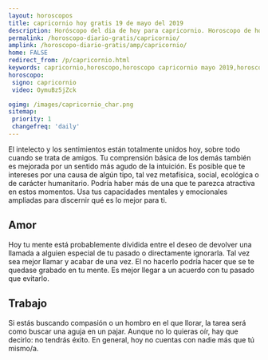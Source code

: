 ```yaml
---
layout: horoscopos
title: capricornio hoy gratis 19 de mayo del 2019 
description: Horóscopo del dia de hoy para capricornio. Horoscopo de hoy 19 de mayo del 2019. Las predicciones de amor, trabajo, vida personal gratis.
permalink: /horoscopo-diario-gratis/capricornio/
amplink: /horoscopo-diario-gratis/amp/capricornio/
home: FALSE
redirect_from: /p/capricornio.html
keywords: capricornio,horoscopo,horoscopo capricornio mayo 2019,horoscopo capricornio hoy,tarot capricornio mayo 2019,horoscopo capricornio,tarot capricornio hoy,horoscopo de hoy,horoscopo diario,tarot del amor,horoscopo de hoy capricornio,horoscopo diario del tarot, Horoscopo de hoy capricornio 19 de mayo del 2019,horóscopo del día
horoscopo:
 signo: capricornio
 video: OymuBz5jZck

ogimg: /images/capricornio_char.png
sitemap:
 priority: 1
 changefreq: 'daily'
---
```



El intelecto y los sentimientos están totalmente unidos hoy, sobre todo cuando se trata de amigos. Tu comprensión básica de los demás también es mejorada por un sentido más agudo de la intuición. Es posible que te intereses por una causa de algún tipo, tal vez metafísica, social, ecológica o de carácter humanitario. Podría haber más de una que te parezca atractiva en estos momentos. Usa tus capacidades mentales y emocionales ampliadas para discernir qué es lo mejor para ti.

## Amor

Hoy tu mente está probablemente dividida entre el deseo de devolver una llamada a alguien especial de tu pasado o directamente ignorarla. Tal vez sea mejor llamar y acabar de una vez. El no hacerlo podría hacer que se te quedase grabado en tu mente. Es mejor llegar a un acuerdo con tu pasado que evitarlo.

## Trabajo

Si estás buscando compasión o un hombro en el que llorar, la tarea será como buscar una aguja en un pajar. Aunque no lo quieras oír, hay que decirlo: no tendrás éxito. En general, hoy no cuentas con nadie más que tú mismo/a.